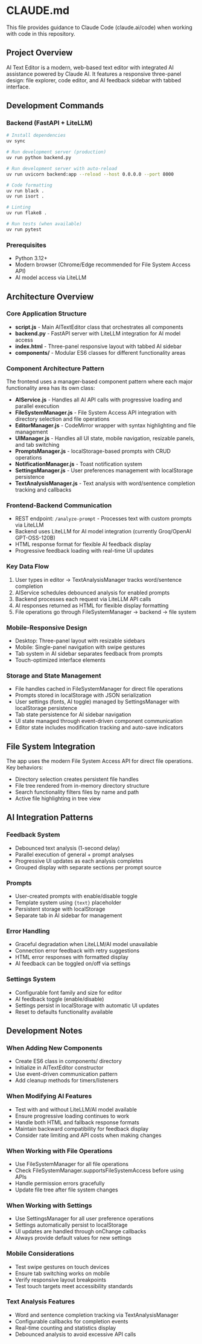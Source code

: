 # CLAUDE.md

This file provides guidance to Claude Code (claude.ai/code) when working with code in this repository.

## Project Overview

AI Text Editor is a modern, web-based text editor with integrated AI assistance powered by Claude AI. It features a responsive three-panel design: file explorer, code editor, and AI feedback sidebar with tabbed interface.

## Development Commands

### Backend (FastAPI + LiteLLM)
```bash
# Install dependencies
uv sync

# Run development server (production)
uv run python backend.py

# Run development server with auto-reload
uv run uvicorn backend:app --reload --host 0.0.0.0 --port 8000

# Code formatting
uv run black .
uv run isort .

# Linting
uv run flake8 .

# Run tests (when available)
uv run pytest
```

### Prerequisites
- Python 3.12+
- Modern browser (Chrome/Edge recommended for File System Access API)
- AI model access via LiteLLM

## Architecture Overview

### Core Application Structure
- **script.js** - Main AITextEditor class that orchestrates all components
- **backend.py** - FastAPI server with LiteLLM integration for AI model access
- **index.html** - Three-panel responsive layout with tabbed AI sidebar
- **components/** - Modular ES6 classes for different functionality areas

### Component Architecture Pattern
The frontend uses a manager-based component pattern where each major functionality area has its own class:

- **AIService.js** - Handles all AI API calls with progressive loading and parallel execution
- **FileSystemManager.js** - File System Access API integration with directory selection and file operations
- **EditorManager.js** - CodeMirror wrapper with syntax highlighting and file management
- **UIManager.js** - Handles all UI state, mobile navigation, resizable panels, and tab switching
- **PromptsManager.js** - localStorage-based prompts with CRUD operations
- **NotificationManager.js** - Toast notification system
- **SettingsManager.js** - User preferences management with localStorage persistence
- **TextAnalysisManager.js** - Text analysis with word/sentence completion tracking and callbacks

### Frontend-Backend Communication
- REST endpoint: `/analyze-prompt` - Processes text with custom prompts via LiteLLM
- Backend uses LiteLLM for AI model integration (currently Groq/OpenAI GPT-OSS-120B)
- HTML response format for flexible AI feedback display
- Progressive feedback loading with real-time UI updates

### Key Data Flow
1. User types in editor → TextAnalysisManager tracks word/sentence completion
2. AIService schedules debounced analysis for enabled prompts
3. Backend processes each request via LiteLLM API calls
4. AI responses returned as HTML for flexible display formatting
5. File operations go through FileSystemManager → backend → file system

### Mobile-Responsive Design
- Desktop: Three-panel layout with resizable sidebars
- Mobile: Single-panel navigation with swipe gestures
- Tab system in AI sidebar separates feedback from prompts
- Touch-optimized interface elements

### Storage and State Management
- File handles cached in FileSystemManager for direct file operations
- Prompts stored in localStorage with JSON serialization
- User settings (fonts, AI toggle) managed by SettingsManager with localStorage persistence
- Tab state persistence for AI sidebar navigation
- UI state managed through event-driven component communication
- Editor state includes modification tracking and auto-save indicators

## File System Integration

The app uses the modern File System Access API for direct file operations. Key behaviors:
- Directory selection creates persistent file handles
- File tree rendered from in-memory directory structure
- Search functionality filters files by name and path
- Active file highlighting in tree view

## AI Integration Patterns

### Feedback System
- Debounced text analysis (1-second delay)
- Parallel execution of general + prompt analyses
- Progressive UI updates as each analysis completes
- Grouped display with separate sections per prompt source

### Prompts
- User-created prompts with enable/disable toggle
- Template system using `{text}` placeholder
- Persistent storage with localStorage
- Separate tab in AI sidebar for management

### Error Handling
- Graceful degradation when LiteLLM/AI model unavailable
- Connection error feedback with retry suggestions
- HTML error responses with formatted display
- AI feedback can be toggled on/off via settings

### Settings System
- Configurable font family and size for editor
- AI feedback toggle (enable/disable)
- Settings persist in localStorage with automatic UI updates
- Reset to defaults functionality available

## Development Notes

### When Adding New Components
- Create ES6 class in components/ directory
- Initialize in AITextEditor constructor
- Use event-driven communication pattern
- Add cleanup methods for timers/listeners

### When Modifying AI Features
- Test with and without LiteLLM/AI model available
- Ensure progressive loading continues to work
- Handle both HTML and fallback response formats
- Maintain backward compatibility for feedback display
- Consider rate limiting and API costs when making changes

### When Working with File Operations
- Use FileSystemManager for all file operations
- Check FileSystemManager.supportsFileSystemAccess before using APIs
- Handle permission errors gracefully
- Update file tree after file system changes

### When Working with Settings
- Use SettingsManager for all user preference operations
- Settings automatically persist to localStorage
- UI updates are handled through onChange callbacks
- Always provide default values for new settings

### Mobile Considerations
- Test swipe gestures on touch devices
- Ensure tab switching works on mobile
- Verify responsive layout breakpoints
- Test touch targets meet accessibility standards

### Text Analysis Features
- Word and sentence completion tracking via TextAnalysisManager
- Configurable callbacks for completion events
- Real-time counting and statistics display
- Debounced analysis to avoid excessive API calls
